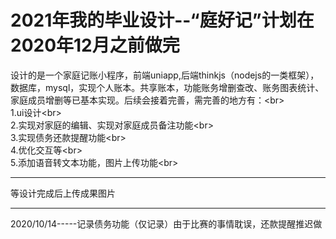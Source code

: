 2021年我的毕业设计--“庭好记”计划在2020年12月之前做完
===========================

设计的是一个家庭记账小程序，前端uniapp,后端thinkjs（nodejs的一类框架），数据库，mysql，实现个人账本。共享账本，功能账务增删查改、账务图表统计、家庭成员增删等已基本实现。后续会接着完善，需完善的地方有：\<br>  
1.ui设计\<br>  
2.实现对家庭的编辑、实现对家庭成员备注功能\<br>  
3.实现债务还款提醒功能\<br>  
4.优化交互等\<br>  
5.添加语音转文本功能，图片上传功能\<br>  

-------------------------------------------
等设计完成后上传成果图片

-------------------------------------------
2020/10/14-----记录债务功能（仅记录）由于比赛的事情耽误，还款提醒推迟做
